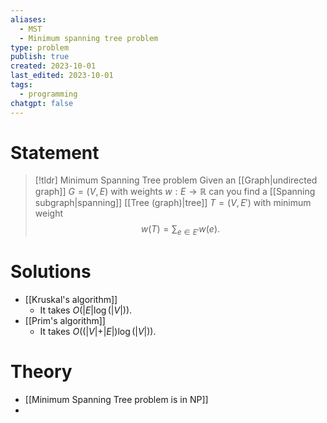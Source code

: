 ```yaml
---
aliases:
  - MST
  - Minimum spanning tree problem
type: problem
publish: true
created: 2023-10-01
last_edited: 2023-10-01
tags:
  - programming
chatgpt: false
---
```

# Statement

>[!tldr] Minimum Spanning Tree problem
>Given an [[Graph|undirected graph]] $G = (V,E)$ with weights $w: E \rightarrow \mathbb{R}$ can you find a [[Spanning subgraph|spanning]] [[Tree (graph)|tree]] $T = (V, E')$ with minimum weight
>$$w(T) = \sum_{e \in E'} w(e).$$ 

# Solutions
- [[Kruskal's algorithm]]
	- It takes $O(\vert E \vert \log(\vert V \vert))$.
- [[Prim's algorithm]]
	- It takes $O((\vert V \vert + \vert E \vert) \log(\vert V \vert))$.

# Theory
- [[Minimum Spanning Tree problem is in NP]]
- 